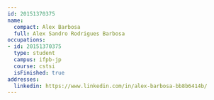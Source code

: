 ```yaml
---
id: 20151370375
name:
  compact: Alex Barbosa
  full: Alex Sandro Rodrigues Barbosa
occupations:
- id: 20151370375
  type: student
  campus: ifpb-jp
  course: cstsi
  isFinished: true
addresses:
  linkedin: https://www.linkedin.com/in/alex-barbosa-bb8b6414b/
---
```

